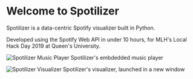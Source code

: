 # Welcome to Spotilizer

Spotilizer is a data-centric Spotify visualizer built in Python.

Developed using the Spotify Web API in under 10 hours, for MLH's Local Hack Day 2019 at Queen's University.

![Spotilizer Music Player](../lib/assets/img/Screeshot_player.png)
Spotilizer's embdedded music player

![Spotilizer Visualizer](../lib/assets/img/Screenshot_visualizer.png)
Spotilizer's visualizer, launched in a new window
